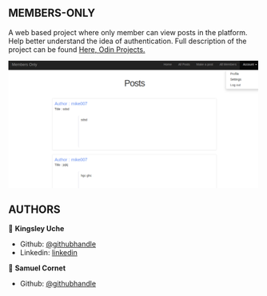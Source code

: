 ## MEMBERS-ONLY
A web based project where only member can view posts in the platform. Help better understand the idea of authentication.
Full description of the project can be found [Here, Odin Projects.](https://www.theodinproject.com/courses/ruby-on-rails/lessons/authentication)

<img src="app/assets/images/screen-shot.png" width="500" align="middle" />

## AUTHORS

👤 **Kingsley Uche**

- Github: [@githubhandle](https://github.com/Urchmaney)
- Linkedin: [linkedin](https://www.linkedin.com/in/kingsley-uche/)

👤 **Samuel Cornet**

- Github: [@githubhandle](https://github.com/CornetS28)
